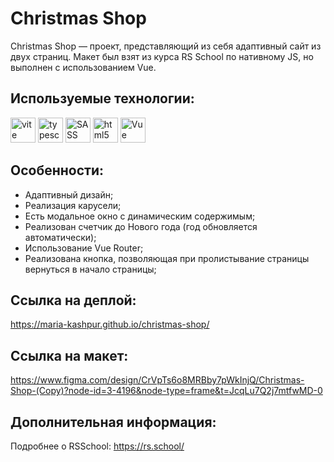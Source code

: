 # Christmas Shop
Christmas Shop — проект, представляющий из себя адаптивный сайт из двух страниц.
Макет был взят из курса RS School по нативному JS, но выполнен c использованием Vue.

## Используемые технологии:

<img alt="vite" src="https://img.shields.io/badge/vite-646CFF.svg?style=for-the-badge&logo=vite&logoColor=white" height="40"/>

<img alt="typescript" src="https://img.shields.io/badge/typescript-3178C6.svg?style=for-the-badge&logo=typescript&logoColor=white" height="40"/>

<img alt="SASS" src="https://img.shields.io/badge/Sass-CC6699.svg?style=for-the-badge&logo=Sass&logoColor=white" height="40"/>

<img alt="html5" src="https://img.shields.io/badge/html5-%23E34F26.svg?style=for-the-badge&logo=html5&logoColor=white" height="40"/>

<img alt="Vue" src="https://img.shields.io/badge/Vue.js-35495E?style=for-the-badge&logo=vuedotjs&logoColor=4FC08D" height="40"/>

## Особенности:
- Адаптивный дизайн;
- Реализация карусели;
- Есть модальное окно с динамическим содержимым;
- Реализован счетчик до Нового года (год обновляется автоматически);
- Использование Vue Router;
- Реализована кнопка, позволяющая при пролистывание страницы вернуться в начало страницы;

## Ссылка на деплой: 
https://maria-kashpur.github.io/christmas-shop/

## Ссылка на макет: 
https://www.figma.com/design/CrVpTs6o8MRBby7pWkInjQ/Christmas-Shop-(Copy)?node-id=3-4196&node-type=frame&t=JcqLu7Q2j7mtfwMD-0

## Дополнительная информация:
Подробнее о RSSchool: https://rs.school/